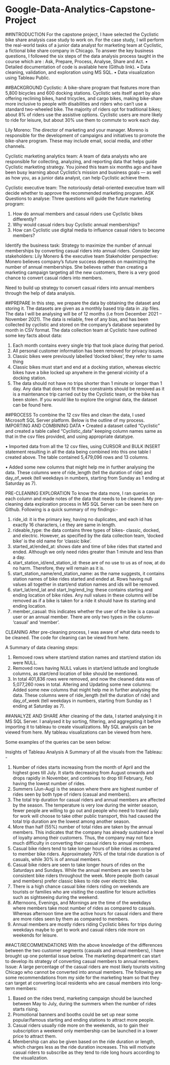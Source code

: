 # Google-Data-Analytics-Capstone-Project

##INTRODUCTION 
For the capstone project, I have selected the Cyclistic bike share analysis case study to work on. For the case study, I will perform the real-world tasks of a junior data analyst for marketing team at Cyclistic, a fictional bike share company in Chicago.
To answer the key business questions, I followed the six steps of the data analysis process taught in the course which are : Ask, Prepare, Process, Analyse, Share and Act.
•	Detailed documentation of code is available here (Github link).
•	Data cleaning, validation, and exploration using MS SQL.
•	Data visualization using Tableau Public. 

##BACKGROUND 
Cyclistic: A bike-share program that features more than 5,800 bicycles and 600 docking stations. Cyclistic sets itself apart by also offering reclining bikes, hand tricycles, and cargo bikes, making bike-share more inclusive to people with disabilities and riders who can’t use a standard two-wheeled bike. The majority of riders opt for traditional bikes; about 8% of riders use the assistive options. Cyclistic users are more likely to ride for leisure, but about 30% use them to commute to work each day. 

Lily Moreno: The director of marketing and your manager. Moreno is responsible for the development of campaigns and initiatives to promote the bike-share program. These may include email, social media, and other channels. 

Cyclistic marketing analytics team: A team of data analysts who are responsible for collecting, analyzing, and reporting data that helps guide Cyclistic marketing strategy. You joined this team six months ago and have been busy learning about Cyclistic’s mission and business goals — as well as how you, as a junior data analyst, can help Cyclistic achieve them. 

Cyclistic executive team: The notoriously detail-oriented executive team will decide whether to approve the recommended marketing program.
ASK
Questions to analyse:
Three questions will guide the future marketing program: 
1.	How do annual members and casual riders use Cyclistic bikes differently? 
2.	Why would casual riders buy Cyclistic annual memberships? 
3.	How can Cyclistic use digital media to influence casual riders to become members?

Identify the business task:
Strategy to maximize the number of annual memberships by converting casual riders into annual riders.
Consider key stakeholders:
Lily Monero & the executive team
Stakeholder perspective:
Monero believes company’s future success depends on maximizing the number of annual memberships. She believes rather than creating a marketing campaign targeting all the new customers, there is a very good chance to convert casual riders into members. 

Need to build up strategy to convert casual riders into annual members through the help of data analysis.

##PREPARE
In this step, we prepare the data by obtaining the dataset and storing it. The datasets are given as a monthly based trip data in .zip files. The data I will be analysing will be of 12 months (i.e from December 2021 – November 2021). The data is reliable, free of any bias, and has been collected by cyclistic and stored on the company’s database separated by month in CSV format. 
The data collection team at Cyclistic have outlined some key facts about data:
1.	Each month contains every single trip that took place during that period.
2.	All personal customer information has been removed for privacy issues.
3.	Classic bikes were previously labelled ‘docked bikes’, they refer to same thing
4.	Classic bikes must start and end at a docking station, whereas electric bikes have a bike locked up anywhere in the general vicinity of a docking station.
5.	The data should not have no trips shorter than 1 minute or longer than 1 day. Any data that does not fit these constraints should be removed as it is a maintenance trip carried out by the Cyclistic team, or the bike has been stolen.
If you would like to explore the original data, the dataset can be found here.


##PROCESS
To combine the 12 csv files and clean the data, I used Microsoft SQL Server platform. Below is the outline of my process.
IMPORTING AND COMBINING DATA
•	Created a dataset called “Cyclistic” and created a table called “Cyclistic_data” keeping column names same as that in the csv files provided, and using appropriate datatype.

  

•	Imported data from all the 12 csv files, using CURSOR and BULK INSERT statement resulting in all the data being combined into this one table I created above. The table contained 5,479,096 rows and 13 columns.

 

•	Added some new columns that might help me in further analysing the data. These columns were of ride_length (tell the duration of ride) and day_of_week (tell weekdays in numbers, starting from Sunday as 1 ending at Saturday as 7).

 

PRE-CLEANING EXPLORATION
To know the data more, I ran queries on each column and made notes of the data that needs to be cleaned. My pre-cleaning data exploration process in MS SQL Server can be seen here on Github.
Following is a quick summary of my findings:-
1.	ride_id: it is the primary key, having no duplicates, and each id has exactly 16 characters, i.e they are same in length.
2.	rideable_type: the data contains three types of bikes- classic, docked, and electric. However, as specified by the data collection team, ‘docked bike’ is the old name for ‘classic bike’.
3.	started_at/ended_at: shows date and time of bike rides that started and ended. Although we only need rides greater than 1 minute and less than a day.
4.	start_station_id/end_station_id: these are of no use to us as of now, at do no harm. Therefore, they will remain as it is.
5.	start_station_name/end_station_name: as the name suggests, it contains station names of bike rides started and ended at. Rows having null values all together in start/end station names and ids will be removed.
6.	start_lat/end_lat and start_lng/end_lng: these contains starting and ending location of bike rides. Any null values in these columns will be removed as if a bike is taken for a ride it should have its starting and ending location.
7.	member_casual: this indicates whether the user of the bike is a casual user or an annual member. There are only two types in the column- ‘casual’ and ‘member’.



CLEANING
After pre-cleaning process, I was aware of what data needs to be cleaned. The code for cleaning can be viewd from here. 
 
A Summary of data cleaning steps:
1.	Removed rows where start/end station names and start/end station ids were NULL.
2.	Removed rows having NULL values in start/end latitude and longitude columns, as start/end location of bike should be mentioned. 
3.	In total 401,836 rows were removed, and now the cleaned data was of 5,077,260 rows in total.
Altering and Updating some new columns:
Added some new columns that might help me in further analysing the data. These columns were of ride_length (tell the duration of ride) and day_of_week (tell weekdays in numbers, starting from Sunday as 1 ending at Saturday as 7).
 
##ANALYZE AND SHARE
After cleaning of the data, I started analysing it in MS SQL Server. I analysed it by sorting, filtering, and aggregating it before importing it to tableau to create visualizations. 
My SQL analysis can be viewed from here.
My tableau visualizations can be viewed from here.

Some examples of the queries can be seen below:
 
 
Insights of Tableau Analysis
A Summary of all the visuals from the Tableau: -
1.	Number of rides starts increasing from the month of April and the highest goes till July. It starts decreasing from August onwards and drops rapidly in November, and continues to drop till February, Feb having the lowest number of rides.
2.	Summers (Jun-Aug) is the season where there are highest number of rides seen by both type of riders (casual and members).
3.	The total trip duration for casual riders and annual members are affected by the season. The temperature is very low during the winter season, fewer people are willing to go out and people who need to travel daily for work will choose to take other public transport, this had caused the total trip duration are the lowest among another season.
4.	More than half (55%) number of total rides are taken by the annual members. This indicates that the company has already sustained a level of loyalty among their customers. Thus, the company may not face much difficulty in converting their casual riders to annual members.
5.	Casual bike riders tend to take longer hours of bike rides as compared to member bike riders. Approximately 70% of the total ride duration is of casuals, while 30% is of annual members.
6.	Casual bike riders are seen to take longer hours of rides on the Saturdays and Sundays. While the annual members are seen to be consistent bike riders throughout the week. More people (both casual and members) prefer classic bikes to ride over electric bike. 
7.	There is a high chance casual bike riders riding on weekends are tourists or families who are visiting the coastline for leisure activities such as sightseeing during the weekend.
8.	Afternoons, Evenings, and Mornings are the time of the weekdays where members take most number of rides as compared to casuals. Whereas afternoon time are the active hours for casual riders and there are more rides seen by them as compared to members.
9.	Annual members are mostly riders riding Cyclistic bikes for trips during weekdays maybe to get to work and casual riders ride more on weekends for leisure.

##ACT/RECOMMENDATIONS 
With the above knowledge of the differences between the two customer segments (casuals and annual members), I have brought up one potential issue below. The marketing department can start to develop its strategy of converting casual members to annual members.
Issue: A large percentage of the casual riders are most likely tourists visiting Chicago who cannot be converted into annual members.
The following are some recommendations from my side for the marketing team so that they can target at converting local residents who are casual members into long-term members:
1.	Based on the rides trend, marketing campaign should be launched between May to July, during the summers when the number of rides starts rising.
2.	Promotional banners and booths could be set up near some popular/famous starting and ending stations to attract more people.
3.	Casual riders usually ride more on the weekends, so to gain their subscription a weekend only membership can be launched in a lower price to attract them. 
4.	Membership can also be given based on the ride duration or length, which charges less as the ride duration increases. This will motivate casual riders to subscribe as they tend to ride long hours according to the visualization.
